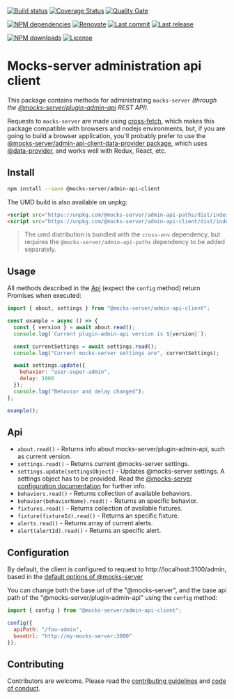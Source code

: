 [![Build status][build-image]][build-url] [![Coverage Status][coveralls-image]][coveralls-url] [![Quality Gate][quality-gate-image]][quality-gate-url]

[![NPM dependencies][npm-dependencies-image]][npm-dependencies-url] [![Renovate](https://img.shields.io/badge/renovate-enabled-brightgreen.svg)](https://renovatebot.com) [![Last commit][last-commit-image]][last-commit-url] [![Last release][release-image]][release-url] 

[![NPM downloads][npm-downloads-image]][npm-downloads-url] [![License][license-image]][license-url]


# Mocks-server administration api client

This package contains methods for administrating `mocks-server` _(through the [@mocks-server/plugin-admin-api](https://github.com/mocks-server/plugin-admin-api) REST API)_.

Requests to `mocks-server` are made using [cross-fetch](https://www.npmjs.com/package/cross-fetch), which makes this package compatible with browsers and nodejs environments, but, if you are going to build a browser application, you'll probably prefer to use the [@mocks-server/admin-api-client-data-provider package](https://www.npmjs.com/package/@mocks-server/admin-api-client-data-provider), which uses [@data-provider](https://github.com/data-provider), and works well with Redux, React, etc.

## Install

```bash
npm install --save @mocks-server/admin-api-client
```

The UMD build is also available on unpkg:

```html
<script src="https://unpkg.com/@mocks-server/admin-api-paths/dist/index.umd.js"></script>
<script src="https://unpkg.com/@mocks-server/admin-api-client/dist/index.umd.js"></script>
```

> The umd distribution is bundled with the `cross-env` dependency, but requires the `@mocks-server/admin-api-paths` dependency to be added separately.

## Usage

All methods described in the [Api](#api) (expect the `config` method) return Promises when executed:

```js
import { about, settings } from "@mocks-server/admin-api-client";

const example = async () => {
  const { version } = await about.read();
  console.log(`Current plugin-admin-api version is ${version}`);

  const currentSettings = await settings.read();
  console.log("Current mocks-server settings are", currentSettings);

  await settings.update({
    behavior: "user-super-admin",
    delay: 1000
  });
  console.log("Behavior and delay changed");
};

example();
```

## Api

* `about.read()` - Returns info about mocks-server/plugin-admin-api, such as current version.
* `settings.read()` - Returns current @mocks-server settings.
* `settings.update(settingsObject)` - Updates @mocks-server settings. A settings object has to be provided. Read the [@mocks-server configuration documentation](https://www.mocks-server.org/docs/configuration-options) for further info.
* `behaviors.read()` - Returns collection of available behaviors.
* `behavior(behaviorName).read()` - Returns an specific behavior.
* `fixtures.read()` - Returns collection of available fixtures.
* `fixture(fixtureId).read()` - Returns an specific fixture.
* `alerts.read()` - Returns array of current alerts.
* `alert(alertId).read()` - Returns an specific alert.

## Configuration

By default, the client is configured to request to http://localhost:3100/admin, based in the [default options of @mocks-server](https://www.mocks-server.org/docs/configuration-options)

You can change both the base url of the "@mocks-server", and the base api path of the "@mocks-server/plugin-admin-api" using the `config` method:

```js
import { config } from "@mocks-server/admin-api-client";

config({
  apiPath: "/foo-admin",
  baseUrl: "http://my-mocks-server:3000"
});
```

## Contributing

Contributors are welcome.
Please read the [contributing guidelines](.github/CONTRIBUTING.md) and [code of conduct](.github/CODE_OF_CONDUCT.md).

[plugin-admin-api-url]: https://github.com/mocks-server/plugin-admin-api

[coveralls-image]: https://coveralls.io/repos/github/mocks-server/admin-api-client/badge.svg
[coveralls-url]: https://coveralls.io/github/mocks-server/admin-api-client
[build-image]: https://github.com/mocks-server/admin-api-client/workflows/build/badge.svg?branch=master
[build-url]: https://github.com/mocks-server/admin-api-client/actions?query=workflow%3Abuild+branch%3Amaster
[last-commit-image]: https://img.shields.io/github/last-commit/mocks-server/admin-api-client.svg
[last-commit-url]: https://github.com/mocks-server/admin-api-client/commits
[license-image]: https://img.shields.io/npm/l/@mocks-server/admin-api-client.svg
[license-url]: https://github.com/mocks-server/admin-api-client/blob/master/LICENSE
[npm-downloads-image]: https://img.shields.io/npm/dm/@mocks-server/admin-api-client.svg
[npm-downloads-url]: https://www.npmjs.com/package/@mocks-server/admin-api-client
[npm-dependencies-image]: https://img.shields.io/david/mocks-server/admin-api-client.svg
[npm-dependencies-url]: https://david-dm.org/mocks-server/admin-api-client
[quality-gate-image]: https://sonarcloud.io/api/project_badges/measure?project=mocks-server-admin-api-client&metric=alert_status
[quality-gate-url]: https://sonarcloud.io/dashboard?id=mocks-server-admin-api-client
[release-image]: https://img.shields.io/github/release-date/mocks-server/admin-api-client.svg
[release-url]: https://github.com/mocks-server/admin-api-client/releases

